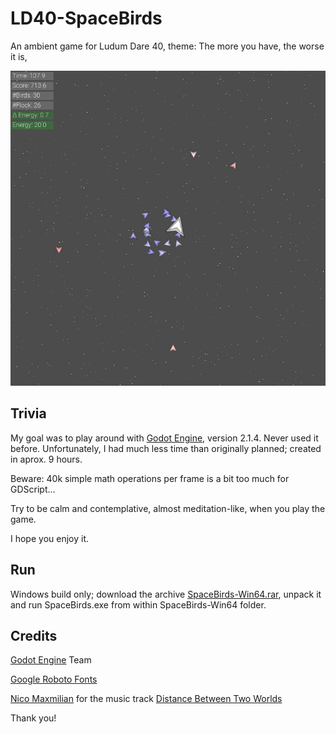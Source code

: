 # LD40-SpaceBirds
An ambient game for Ludum Dare 40, theme: The more you have, the worse it is,

![Space Birds Screenshot](/SpaceBirds.jpg)

## Trivia

My goal was to play around with [Godot Engine](https://godotengine.org/), version 2.1.4. Never used it before.
Unfortunately, I had much less time than originally planned; created in aprox. 9 hours.

Beware: 40k simple math operations per frame is a bit too much for GDScript...

Try to be calm and contemplative, almost meditation-like, when you play the game.

I hope you enjoy it.

## Run

Windows build only; download the archive [SpaceBirds-Win64.rar](/Build/WSpaceBirds-Win64.rar), unpack it and run SpaceBirds.exe from within SpaceBirds-Win64 folder.

## Credits

[Godot Engine](https://godotengine.org/) Team

[Google Roboto Fonts](https://fonts.google.com/specimen/Roboto)

[Nico Maxmilian](http://www.indiegamemusic.com/viewartist.php?id=1958) for the music track [Distance Between Two Worlds](http://www.indiegamemusic.com/viewtrack.php?id=3191)

Thank you!